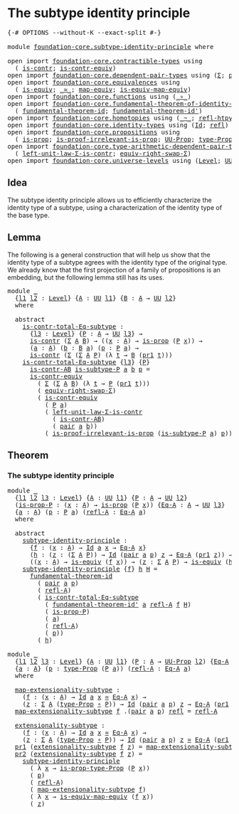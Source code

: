 # The subtype identity principle

<pre class="Agda"><a id="43" class="Symbol">{-#</a> <a id="47" class="Keyword">OPTIONS</a> <a id="55" class="Pragma">--without-K</a> <a id="67" class="Pragma">--exact-split</a> <a id="81" class="Symbol">#-}</a>

<a id="86" class="Keyword">module</a> <a id="93" href="foundation-core.subtype-identity-principle.html" class="Module">foundation-core.subtype-identity-principle</a> <a id="136" class="Keyword">where</a>

<a id="143" class="Keyword">open</a> <a id="148" class="Keyword">import</a> <a id="155" href="foundation-core.contractible-types.html" class="Module">foundation-core.contractible-types</a> <a id="190" class="Keyword">using</a>
  <a id="198" class="Symbol">(</a> <a id="200" href="foundation-core.contractible-types.html#925" class="Function">is-contr</a><a id="208" class="Symbol">;</a> <a id="210" href="foundation-core.contractible-types.html#3230" class="Function">is-contr-equiv</a><a id="224" class="Symbol">)</a>
<a id="226" class="Keyword">open</a> <a id="231" class="Keyword">import</a> <a id="238" href="foundation-core.dependent-pair-types.html" class="Module">foundation-core.dependent-pair-types</a> <a id="275" class="Keyword">using</a> <a id="281" class="Symbol">(</a><a id="282" href="foundation-core.dependent-pair-types.html#502" class="Record">Σ</a><a id="283" class="Symbol">;</a> <a id="285" href="foundation-core.dependent-pair-types.html#575" class="InductiveConstructor">pair</a><a id="289" class="Symbol">;</a> <a id="291" href="foundation-core.dependent-pair-types.html#592" class="Field">pr1</a><a id="294" class="Symbol">;</a> <a id="296" href="foundation-core.dependent-pair-types.html#604" class="Field">pr2</a><a id="299" class="Symbol">)</a>
<a id="301" class="Keyword">open</a> <a id="306" class="Keyword">import</a> <a id="313" href="foundation-core.equivalences.html" class="Module">foundation-core.equivalences</a> <a id="342" class="Keyword">using</a>
  <a id="350" class="Symbol">(</a> <a id="352" href="foundation-core.equivalences.html#1542" class="Function">is-equiv</a><a id="360" class="Symbol">;</a> <a id="362" href="foundation-core.equivalences.html#1607" class="Function Operator">_≃_</a><a id="365" class="Symbol">;</a> <a id="367" href="foundation-core.equivalences.html#1807" class="Function">map-equiv</a><a id="376" class="Symbol">;</a> <a id="378" href="foundation-core.equivalences.html#1862" class="Function">is-equiv-map-equiv</a><a id="396" class="Symbol">)</a>
<a id="398" class="Keyword">open</a> <a id="403" class="Keyword">import</a> <a id="410" href="foundation-core.functions.html" class="Module">foundation-core.functions</a> <a id="436" class="Keyword">using</a> <a id="442" class="Symbol">(</a><a id="443" href="foundation-core.functions.html#407" class="Function Operator">_∘_</a><a id="446" class="Symbol">)</a>
<a id="448" class="Keyword">open</a> <a id="453" class="Keyword">import</a> <a id="460" href="foundation-core.fundamental-theorem-of-identity-types.html" class="Module">foundation-core.fundamental-theorem-of-identity-types</a> <a id="514" class="Keyword">using</a>
  <a id="522" class="Symbol">(</a> <a id="524" href="foundation-core.fundamental-theorem-of-identity-types.html#1888" class="Function">fundamental-theorem-id</a><a id="546" class="Symbol">;</a> <a id="548" href="foundation-core.fundamental-theorem-of-identity-types.html#2160" class="Function">fundamental-theorem-id&#39;</a><a id="571" class="Symbol">)</a>
<a id="573" class="Keyword">open</a> <a id="578" class="Keyword">import</a> <a id="585" href="foundation-core.homotopies.html" class="Module">foundation-core.homotopies</a> <a id="612" class="Keyword">using</a> <a id="618" class="Symbol">(</a><a id="619" href="foundation-core.homotopies.html#467" class="Function Operator">_~_</a><a id="622" class="Symbol">;</a> <a id="624" href="foundation-core.homotopies.html#632" class="Function">refl-htpy</a><a id="633" class="Symbol">)</a>
<a id="635" class="Keyword">open</a> <a id="640" class="Keyword">import</a> <a id="647" href="foundation-core.identity-types.html" class="Module">foundation-core.identity-types</a> <a id="678" class="Keyword">using</a> <a id="684" class="Symbol">(</a><a id="685" href="foundation-core.identity-types.html#641" class="Datatype">Id</a><a id="687" class="Symbol">;</a> <a id="689" href="foundation-core.identity-types.html#694" class="InductiveConstructor">refl</a><a id="693" class="Symbol">)</a>
<a id="695" class="Keyword">open</a> <a id="700" class="Keyword">import</a> <a id="707" href="foundation-core.propositions.html" class="Module">foundation-core.propositions</a> <a id="736" class="Keyword">using</a>
  <a id="744" class="Symbol">(</a> <a id="746" href="foundation-core.propositions.html#1246" class="Function">is-prop</a><a id="753" class="Symbol">;</a> <a id="755" href="foundation-core.propositions.html#2978" class="Function">is-proof-irrelevant-is-prop</a><a id="782" class="Symbol">;</a> <a id="784" href="foundation-core.propositions.html#1322" class="Function">UU-Prop</a><a id="791" class="Symbol">;</a> <a id="793" href="foundation-core.propositions.html#1424" class="Function">type-Prop</a><a id="802" class="Symbol">;</a> <a id="804" href="foundation-core.propositions.html#1491" class="Function">is-prop-type-Prop</a><a id="821" class="Symbol">)</a>
<a id="823" class="Keyword">open</a> <a id="828" class="Keyword">import</a> <a id="835" href="foundation-core.type-arithmetic-dependent-pair-types.html" class="Module">foundation-core.type-arithmetic-dependent-pair-types</a> <a id="888" class="Keyword">using</a>
  <a id="896" class="Symbol">(</a> <a id="898" href="foundation-core.type-arithmetic-dependent-pair-types.html#3077" class="Function">left-unit-law-Σ-is-contr</a><a id="922" class="Symbol">;</a> <a id="924" href="foundation-core.type-arithmetic-dependent-pair-types.html#11499" class="Function">equiv-right-swap-Σ</a><a id="942" class="Symbol">)</a>
<a id="944" class="Keyword">open</a> <a id="949" class="Keyword">import</a> <a id="956" href="foundation-core.universe-levels.html" class="Module">foundation-core.universe-levels</a> <a id="988" class="Keyword">using</a> <a id="994" class="Symbol">(</a><a id="995" href="Agda.Primitive.html#597" class="Postulate">Level</a><a id="1000" class="Symbol">;</a> <a id="1002" href="foundation-core.universe-levels.html#222" class="Primitive">UU</a><a id="1004" class="Symbol">;</a> <a id="1006" href="Agda.Primitive.html#810" class="Primitive Operator">_⊔_</a><a id="1009" class="Symbol">)</a>
</pre>
## Idea

The subtype identity principle allows us to efficiently characterize the identity type of a subtype, using a characterization of the identity type of the base type.

## Lemma

The following is a general construction that will help us show that the identity type of a subtype agrees with the identity type of the  original type. We already know that the first projection of a family of propositions is an embedding, but the following lemma still has its uses.

<pre class="Agda"><a id="1493" class="Keyword">module</a> <a id="1500" href="foundation-core.subtype-identity-principle.html#1500" class="Module">_</a>
  <a id="1504" class="Symbol">{</a><a id="1505" href="foundation-core.subtype-identity-principle.html#1505" class="Bound">l1</a> <a id="1508" href="foundation-core.subtype-identity-principle.html#1508" class="Bound">l2</a> <a id="1511" class="Symbol">:</a> <a id="1513" href="Agda.Primitive.html#597" class="Postulate">Level</a><a id="1518" class="Symbol">}</a> <a id="1520" class="Symbol">{</a><a id="1521" href="foundation-core.subtype-identity-principle.html#1521" class="Bound">A</a> <a id="1523" class="Symbol">:</a> <a id="1525" href="foundation-core.universe-levels.html#222" class="Primitive">UU</a> <a id="1528" href="foundation-core.subtype-identity-principle.html#1505" class="Bound">l1</a><a id="1530" class="Symbol">}</a> <a id="1532" class="Symbol">{</a><a id="1533" href="foundation-core.subtype-identity-principle.html#1533" class="Bound">B</a> <a id="1535" class="Symbol">:</a> <a id="1537" href="foundation-core.subtype-identity-principle.html#1521" class="Bound">A</a> <a id="1539" class="Symbol">→</a> <a id="1541" href="foundation-core.universe-levels.html#222" class="Primitive">UU</a> <a id="1544" href="foundation-core.subtype-identity-principle.html#1508" class="Bound">l2</a><a id="1546" class="Symbol">}</a>
  <a id="1550" class="Keyword">where</a>

  <a id="1559" class="Keyword">abstract</a>
    <a id="1572" href="foundation-core.subtype-identity-principle.html#1572" class="Function">is-contr-total-Eq-subtype</a> <a id="1598" class="Symbol">:</a>
      <a id="1606" class="Symbol">{</a><a id="1607" href="foundation-core.subtype-identity-principle.html#1607" class="Bound">l3</a> <a id="1610" class="Symbol">:</a> <a id="1612" href="Agda.Primitive.html#597" class="Postulate">Level</a><a id="1617" class="Symbol">}</a> <a id="1619" class="Symbol">{</a><a id="1620" href="foundation-core.subtype-identity-principle.html#1620" class="Bound">P</a> <a id="1622" class="Symbol">:</a> <a id="1624" href="foundation-core.subtype-identity-principle.html#1521" class="Bound">A</a> <a id="1626" class="Symbol">→</a> <a id="1628" href="foundation-core.universe-levels.html#222" class="Primitive">UU</a> <a id="1631" href="foundation-core.subtype-identity-principle.html#1607" class="Bound">l3</a><a id="1633" class="Symbol">}</a> <a id="1635" class="Symbol">→</a>
      <a id="1643" href="foundation-core.contractible-types.html#925" class="Function">is-contr</a> <a id="1652" class="Symbol">(</a><a id="1653" href="foundation-core.dependent-pair-types.html#502" class="Record">Σ</a> <a id="1655" href="foundation-core.subtype-identity-principle.html#1521" class="Bound">A</a> <a id="1657" href="foundation-core.subtype-identity-principle.html#1533" class="Bound">B</a><a id="1658" class="Symbol">)</a> <a id="1660" class="Symbol">→</a> <a id="1662" class="Symbol">((</a><a id="1664" href="foundation-core.subtype-identity-principle.html#1664" class="Bound">x</a> <a id="1666" class="Symbol">:</a> <a id="1668" href="foundation-core.subtype-identity-principle.html#1521" class="Bound">A</a><a id="1669" class="Symbol">)</a> <a id="1671" class="Symbol">→</a> <a id="1673" href="foundation-core.propositions.html#1246" class="Function">is-prop</a> <a id="1681" class="Symbol">(</a><a id="1682" href="foundation-core.subtype-identity-principle.html#1620" class="Bound">P</a> <a id="1684" href="foundation-core.subtype-identity-principle.html#1664" class="Bound">x</a><a id="1685" class="Symbol">))</a> <a id="1688" class="Symbol">→</a>
      <a id="1696" class="Symbol">(</a><a id="1697" href="foundation-core.subtype-identity-principle.html#1697" class="Bound">a</a> <a id="1699" class="Symbol">:</a> <a id="1701" href="foundation-core.subtype-identity-principle.html#1521" class="Bound">A</a><a id="1702" class="Symbol">)</a> <a id="1704" class="Symbol">(</a><a id="1705" href="foundation-core.subtype-identity-principle.html#1705" class="Bound">b</a> <a id="1707" class="Symbol">:</a> <a id="1709" href="foundation-core.subtype-identity-principle.html#1533" class="Bound">B</a> <a id="1711" href="foundation-core.subtype-identity-principle.html#1697" class="Bound">a</a><a id="1712" class="Symbol">)</a> <a id="1714" class="Symbol">(</a><a id="1715" href="foundation-core.subtype-identity-principle.html#1715" class="Bound">p</a> <a id="1717" class="Symbol">:</a> <a id="1719" href="foundation-core.subtype-identity-principle.html#1620" class="Bound">P</a> <a id="1721" href="foundation-core.subtype-identity-principle.html#1697" class="Bound">a</a><a id="1722" class="Symbol">)</a> <a id="1724" class="Symbol">→</a>
      <a id="1732" href="foundation-core.contractible-types.html#925" class="Function">is-contr</a> <a id="1741" class="Symbol">(</a><a id="1742" href="foundation-core.dependent-pair-types.html#502" class="Record">Σ</a> <a id="1744" class="Symbol">(</a><a id="1745" href="foundation-core.dependent-pair-types.html#502" class="Record">Σ</a> <a id="1747" href="foundation-core.subtype-identity-principle.html#1521" class="Bound">A</a> <a id="1749" href="foundation-core.subtype-identity-principle.html#1620" class="Bound">P</a><a id="1750" class="Symbol">)</a> <a id="1752" class="Symbol">(λ</a> <a id="1755" href="foundation-core.subtype-identity-principle.html#1755" class="Bound">t</a> <a id="1757" class="Symbol">→</a> <a id="1759" href="foundation-core.subtype-identity-principle.html#1533" class="Bound">B</a> <a id="1761" class="Symbol">(</a><a id="1762" href="foundation-core.dependent-pair-types.html#592" class="Field">pr1</a> <a id="1766" href="foundation-core.subtype-identity-principle.html#1755" class="Bound">t</a><a id="1767" class="Symbol">)))</a>
    <a id="1775" href="foundation-core.subtype-identity-principle.html#1572" class="Function">is-contr-total-Eq-subtype</a> <a id="1801" class="Symbol">{</a><a id="1802" href="foundation-core.subtype-identity-principle.html#1802" class="Bound">l3</a><a id="1804" class="Symbol">}</a> <a id="1806" class="Symbol">{</a><a id="1807" href="foundation-core.subtype-identity-principle.html#1807" class="Bound">P</a><a id="1808" class="Symbol">}</a>
      <a id="1816" href="foundation-core.subtype-identity-principle.html#1816" class="Bound">is-contr-AB</a> <a id="1828" href="foundation-core.subtype-identity-principle.html#1828" class="Bound">is-subtype-P</a> <a id="1841" href="foundation-core.subtype-identity-principle.html#1841" class="Bound">a</a> <a id="1843" href="foundation-core.subtype-identity-principle.html#1843" class="Bound">b</a> <a id="1845" href="foundation-core.subtype-identity-principle.html#1845" class="Bound">p</a> <a id="1847" class="Symbol">=</a>
      <a id="1855" href="foundation-core.contractible-types.html#3230" class="Function">is-contr-equiv</a>
        <a id="1878" class="Symbol">(</a> <a id="1880" href="foundation-core.dependent-pair-types.html#502" class="Record">Σ</a> <a id="1882" class="Symbol">(</a><a id="1883" href="foundation-core.dependent-pair-types.html#502" class="Record">Σ</a> <a id="1885" href="foundation-core.subtype-identity-principle.html#1521" class="Bound">A</a> <a id="1887" href="foundation-core.subtype-identity-principle.html#1533" class="Bound">B</a><a id="1888" class="Symbol">)</a> <a id="1890" class="Symbol">(λ</a> <a id="1893" href="foundation-core.subtype-identity-principle.html#1893" class="Bound">t</a> <a id="1895" class="Symbol">→</a> <a id="1897" href="foundation-core.subtype-identity-principle.html#1807" class="Bound">P</a> <a id="1899" class="Symbol">(</a><a id="1900" href="foundation-core.dependent-pair-types.html#592" class="Field">pr1</a> <a id="1904" href="foundation-core.subtype-identity-principle.html#1893" class="Bound">t</a><a id="1905" class="Symbol">)))</a>
        <a id="1917" class="Symbol">(</a> <a id="1919" href="foundation-core.type-arithmetic-dependent-pair-types.html#11499" class="Function">equiv-right-swap-Σ</a><a id="1937" class="Symbol">)</a>
        <a id="1947" class="Symbol">(</a> <a id="1949" href="foundation-core.contractible-types.html#3230" class="Function">is-contr-equiv</a>
          <a id="1974" class="Symbol">(</a> <a id="1976" href="foundation-core.subtype-identity-principle.html#1807" class="Bound">P</a> <a id="1978" href="foundation-core.subtype-identity-principle.html#1841" class="Bound">a</a><a id="1979" class="Symbol">)</a>
          <a id="1991" class="Symbol">(</a> <a id="1993" href="foundation-core.type-arithmetic-dependent-pair-types.html#3077" class="Function">left-unit-law-Σ-is-contr</a>
            <a id="2030" class="Symbol">(</a> <a id="2032" href="foundation-core.subtype-identity-principle.html#1816" class="Bound">is-contr-AB</a><a id="2043" class="Symbol">)</a>
            <a id="2057" class="Symbol">(</a> <a id="2059" href="foundation-core.dependent-pair-types.html#575" class="InductiveConstructor">pair</a> <a id="2064" href="foundation-core.subtype-identity-principle.html#1841" class="Bound">a</a> <a id="2066" href="foundation-core.subtype-identity-principle.html#1843" class="Bound">b</a><a id="2067" class="Symbol">))</a>
          <a id="2080" class="Symbol">(</a> <a id="2082" href="foundation-core.propositions.html#2978" class="Function">is-proof-irrelevant-is-prop</a> <a id="2110" class="Symbol">(</a><a id="2111" href="foundation-core.subtype-identity-principle.html#1828" class="Bound">is-subtype-P</a> <a id="2124" href="foundation-core.subtype-identity-principle.html#1841" class="Bound">a</a><a id="2125" class="Symbol">)</a> <a id="2127" href="foundation-core.subtype-identity-principle.html#1845" class="Bound">p</a><a id="2128" class="Symbol">))</a>
</pre>
## Theorem

### The subtype identity principle

<pre class="Agda"><a id="2192" class="Keyword">module</a> <a id="2199" href="foundation-core.subtype-identity-principle.html#2199" class="Module">_</a>
  <a id="2203" class="Symbol">{</a><a id="2204" href="foundation-core.subtype-identity-principle.html#2204" class="Bound">l1</a> <a id="2207" href="foundation-core.subtype-identity-principle.html#2207" class="Bound">l2</a> <a id="2210" href="foundation-core.subtype-identity-principle.html#2210" class="Bound">l3</a> <a id="2213" class="Symbol">:</a> <a id="2215" href="Agda.Primitive.html#597" class="Postulate">Level</a><a id="2220" class="Symbol">}</a> <a id="2222" class="Symbol">{</a><a id="2223" href="foundation-core.subtype-identity-principle.html#2223" class="Bound">A</a> <a id="2225" class="Symbol">:</a> <a id="2227" href="foundation-core.universe-levels.html#222" class="Primitive">UU</a> <a id="2230" href="foundation-core.subtype-identity-principle.html#2204" class="Bound">l1</a><a id="2232" class="Symbol">}</a> <a id="2234" class="Symbol">{</a><a id="2235" href="foundation-core.subtype-identity-principle.html#2235" class="Bound">P</a> <a id="2237" class="Symbol">:</a> <a id="2239" href="foundation-core.subtype-identity-principle.html#2223" class="Bound">A</a> <a id="2241" class="Symbol">→</a> <a id="2243" href="foundation-core.universe-levels.html#222" class="Primitive">UU</a> <a id="2246" href="foundation-core.subtype-identity-principle.html#2207" class="Bound">l2</a><a id="2248" class="Symbol">}</a>
  <a id="2252" class="Symbol">(</a><a id="2253" href="foundation-core.subtype-identity-principle.html#2253" class="Bound">is-prop-P</a> <a id="2263" class="Symbol">:</a> <a id="2265" class="Symbol">(</a><a id="2266" href="foundation-core.subtype-identity-principle.html#2266" class="Bound">x</a> <a id="2268" class="Symbol">:</a> <a id="2270" href="foundation-core.subtype-identity-principle.html#2223" class="Bound">A</a><a id="2271" class="Symbol">)</a> <a id="2273" class="Symbol">→</a> <a id="2275" href="foundation-core.propositions.html#1246" class="Function">is-prop</a> <a id="2283" class="Symbol">(</a><a id="2284" href="foundation-core.subtype-identity-principle.html#2235" class="Bound">P</a> <a id="2286" href="foundation-core.subtype-identity-principle.html#2266" class="Bound">x</a><a id="2287" class="Symbol">))</a> <a id="2290" class="Symbol">{</a><a id="2291" href="foundation-core.subtype-identity-principle.html#2291" class="Bound">Eq-A</a> <a id="2296" class="Symbol">:</a> <a id="2298" href="foundation-core.subtype-identity-principle.html#2223" class="Bound">A</a> <a id="2300" class="Symbol">→</a> <a id="2302" href="foundation-core.universe-levels.html#222" class="Primitive">UU</a> <a id="2305" href="foundation-core.subtype-identity-principle.html#2210" class="Bound">l3</a><a id="2307" class="Symbol">}</a>
  <a id="2311" class="Symbol">{</a><a id="2312" href="foundation-core.subtype-identity-principle.html#2312" class="Bound">a</a> <a id="2314" class="Symbol">:</a> <a id="2316" href="foundation-core.subtype-identity-principle.html#2223" class="Bound">A</a><a id="2317" class="Symbol">}</a> <a id="2319" class="Symbol">(</a><a id="2320" href="foundation-core.subtype-identity-principle.html#2320" class="Bound">p</a> <a id="2322" class="Symbol">:</a> <a id="2324" href="foundation-core.subtype-identity-principle.html#2235" class="Bound">P</a> <a id="2326" href="foundation-core.subtype-identity-principle.html#2312" class="Bound">a</a><a id="2327" class="Symbol">)</a> <a id="2329" class="Symbol">(</a><a id="2330" href="foundation-core.subtype-identity-principle.html#2330" class="Bound">refl-A</a> <a id="2337" class="Symbol">:</a> <a id="2339" href="foundation-core.subtype-identity-principle.html#2291" class="Bound">Eq-A</a> <a id="2344" href="foundation-core.subtype-identity-principle.html#2312" class="Bound">a</a><a id="2345" class="Symbol">)</a>
  <a id="2349" class="Keyword">where</a>

  <a id="2358" class="Keyword">abstract</a>
    <a id="2371" href="foundation-core.subtype-identity-principle.html#2371" class="Function">subtype-identity-principle</a> <a id="2398" class="Symbol">:</a>
      <a id="2406" class="Symbol">{</a><a id="2407" href="foundation-core.subtype-identity-principle.html#2407" class="Bound">f</a> <a id="2409" class="Symbol">:</a> <a id="2411" class="Symbol">(</a><a id="2412" href="foundation-core.subtype-identity-principle.html#2412" class="Bound">x</a> <a id="2414" class="Symbol">:</a> <a id="2416" href="foundation-core.subtype-identity-principle.html#2223" class="Bound">A</a><a id="2417" class="Symbol">)</a> <a id="2419" class="Symbol">→</a> <a id="2421" href="foundation-core.identity-types.html#641" class="Datatype">Id</a> <a id="2424" href="foundation-core.subtype-identity-principle.html#2312" class="Bound">a</a> <a id="2426" href="foundation-core.subtype-identity-principle.html#2412" class="Bound">x</a> <a id="2428" class="Symbol">→</a> <a id="2430" href="foundation-core.subtype-identity-principle.html#2291" class="Bound">Eq-A</a> <a id="2435" href="foundation-core.subtype-identity-principle.html#2412" class="Bound">x</a><a id="2436" class="Symbol">}</a>
      <a id="2444" class="Symbol">(</a><a id="2445" href="foundation-core.subtype-identity-principle.html#2445" class="Bound">h</a> <a id="2447" class="Symbol">:</a> <a id="2449" class="Symbol">(</a><a id="2450" href="foundation-core.subtype-identity-principle.html#2450" class="Bound">z</a> <a id="2452" class="Symbol">:</a> <a id="2454" class="Symbol">(</a><a id="2455" href="foundation-core.dependent-pair-types.html#502" class="Record">Σ</a> <a id="2457" href="foundation-core.subtype-identity-principle.html#2223" class="Bound">A</a> <a id="2459" href="foundation-core.subtype-identity-principle.html#2235" class="Bound">P</a><a id="2460" class="Symbol">))</a> <a id="2463" class="Symbol">→</a> <a id="2465" href="foundation-core.identity-types.html#641" class="Datatype">Id</a> <a id="2468" class="Symbol">(</a><a id="2469" href="foundation-core.dependent-pair-types.html#575" class="InductiveConstructor">pair</a> <a id="2474" href="foundation-core.subtype-identity-principle.html#2312" class="Bound">a</a> <a id="2476" href="foundation-core.subtype-identity-principle.html#2320" class="Bound">p</a><a id="2477" class="Symbol">)</a> <a id="2479" href="foundation-core.subtype-identity-principle.html#2450" class="Bound">z</a> <a id="2481" class="Symbol">→</a> <a id="2483" href="foundation-core.subtype-identity-principle.html#2291" class="Bound">Eq-A</a> <a id="2488" class="Symbol">(</a><a id="2489" href="foundation-core.dependent-pair-types.html#592" class="Field">pr1</a> <a id="2493" href="foundation-core.subtype-identity-principle.html#2450" class="Bound">z</a><a id="2494" class="Symbol">))</a> <a id="2497" class="Symbol">→</a>
      <a id="2505" class="Symbol">((</a><a id="2507" href="foundation-core.subtype-identity-principle.html#2507" class="Bound">x</a> <a id="2509" class="Symbol">:</a> <a id="2511" href="foundation-core.subtype-identity-principle.html#2223" class="Bound">A</a><a id="2512" class="Symbol">)</a> <a id="2514" class="Symbol">→</a> <a id="2516" href="foundation-core.equivalences.html#1542" class="Function">is-equiv</a> <a id="2525" class="Symbol">(</a><a id="2526" href="foundation-core.subtype-identity-principle.html#2407" class="Bound">f</a> <a id="2528" href="foundation-core.subtype-identity-principle.html#2507" class="Bound">x</a><a id="2529" class="Symbol">))</a> <a id="2532" class="Symbol">→</a> <a id="2534" class="Symbol">(</a><a id="2535" href="foundation-core.subtype-identity-principle.html#2535" class="Bound">z</a> <a id="2537" class="Symbol">:</a> <a id="2539" href="foundation-core.dependent-pair-types.html#502" class="Record">Σ</a> <a id="2541" href="foundation-core.subtype-identity-principle.html#2223" class="Bound">A</a> <a id="2543" href="foundation-core.subtype-identity-principle.html#2235" class="Bound">P</a><a id="2544" class="Symbol">)</a> <a id="2546" class="Symbol">→</a> <a id="2548" href="foundation-core.equivalences.html#1542" class="Function">is-equiv</a> <a id="2557" class="Symbol">(</a><a id="2558" href="foundation-core.subtype-identity-principle.html#2445" class="Bound">h</a> <a id="2560" href="foundation-core.subtype-identity-principle.html#2535" class="Bound">z</a><a id="2561" class="Symbol">)</a>
    <a id="2567" href="foundation-core.subtype-identity-principle.html#2371" class="Function">subtype-identity-principle</a> <a id="2594" class="Symbol">{</a><a id="2595" href="foundation-core.subtype-identity-principle.html#2595" class="Bound">f</a><a id="2596" class="Symbol">}</a> <a id="2598" href="foundation-core.subtype-identity-principle.html#2598" class="Bound">h</a> <a id="2600" href="foundation-core.subtype-identity-principle.html#2600" class="Bound">H</a> <a id="2602" class="Symbol">=</a>
      <a id="2610" href="foundation-core.fundamental-theorem-of-identity-types.html#1888" class="Function">fundamental-theorem-id</a>
        <a id="2641" class="Symbol">(</a> <a id="2643" href="foundation-core.dependent-pair-types.html#575" class="InductiveConstructor">pair</a> <a id="2648" href="foundation-core.subtype-identity-principle.html#2312" class="Bound">a</a> <a id="2650" href="foundation-core.subtype-identity-principle.html#2320" class="Bound">p</a><a id="2651" class="Symbol">)</a>
        <a id="2661" class="Symbol">(</a> <a id="2663" href="foundation-core.subtype-identity-principle.html#2330" class="Bound">refl-A</a><a id="2669" class="Symbol">)</a>
        <a id="2679" class="Symbol">(</a> <a id="2681" href="foundation-core.subtype-identity-principle.html#1572" class="Function">is-contr-total-Eq-subtype</a>
          <a id="2717" class="Symbol">(</a> <a id="2719" href="foundation-core.fundamental-theorem-of-identity-types.html#2160" class="Function">fundamental-theorem-id&#39;</a> <a id="2743" href="foundation-core.subtype-identity-principle.html#2312" class="Bound">a</a> <a id="2745" href="foundation-core.subtype-identity-principle.html#2330" class="Bound">refl-A</a> <a id="2752" href="foundation-core.subtype-identity-principle.html#2595" class="Bound">f</a> <a id="2754" href="foundation-core.subtype-identity-principle.html#2600" class="Bound">H</a><a id="2755" class="Symbol">)</a>
          <a id="2767" class="Symbol">(</a> <a id="2769" href="foundation-core.subtype-identity-principle.html#2253" class="Bound">is-prop-P</a><a id="2778" class="Symbol">)</a>
          <a id="2790" class="Symbol">(</a> <a id="2792" href="foundation-core.subtype-identity-principle.html#2312" class="Bound">a</a><a id="2793" class="Symbol">)</a>
          <a id="2805" class="Symbol">(</a> <a id="2807" href="foundation-core.subtype-identity-principle.html#2330" class="Bound">refl-A</a><a id="2813" class="Symbol">)</a>
          <a id="2825" class="Symbol">(</a> <a id="2827" href="foundation-core.subtype-identity-principle.html#2320" class="Bound">p</a><a id="2828" class="Symbol">))</a>
        <a id="2839" class="Symbol">(</a> <a id="2841" href="foundation-core.subtype-identity-principle.html#2598" class="Bound">h</a><a id="2842" class="Symbol">)</a>

<a id="2845" class="Keyword">module</a> <a id="2852" href="foundation-core.subtype-identity-principle.html#2852" class="Module">_</a>
  <a id="2856" class="Symbol">{</a><a id="2857" href="foundation-core.subtype-identity-principle.html#2857" class="Bound">l1</a> <a id="2860" href="foundation-core.subtype-identity-principle.html#2860" class="Bound">l2</a> <a id="2863" href="foundation-core.subtype-identity-principle.html#2863" class="Bound">l3</a> <a id="2866" class="Symbol">:</a> <a id="2868" href="Agda.Primitive.html#597" class="Postulate">Level</a><a id="2873" class="Symbol">}</a> <a id="2875" class="Symbol">{</a><a id="2876" href="foundation-core.subtype-identity-principle.html#2876" class="Bound">A</a> <a id="2878" class="Symbol">:</a> <a id="2880" href="foundation-core.universe-levels.html#222" class="Primitive">UU</a> <a id="2883" href="foundation-core.subtype-identity-principle.html#2857" class="Bound">l1</a><a id="2885" class="Symbol">}</a> <a id="2887" class="Symbol">(</a><a id="2888" href="foundation-core.subtype-identity-principle.html#2888" class="Bound">P</a> <a id="2890" class="Symbol">:</a> <a id="2892" href="foundation-core.subtype-identity-principle.html#2876" class="Bound">A</a> <a id="2894" class="Symbol">→</a> <a id="2896" href="foundation-core.propositions.html#1322" class="Function">UU-Prop</a> <a id="2904" href="foundation-core.subtype-identity-principle.html#2860" class="Bound">l2</a><a id="2906" class="Symbol">)</a> <a id="2908" class="Symbol">{</a><a id="2909" href="foundation-core.subtype-identity-principle.html#2909" class="Bound">Eq-A</a> <a id="2914" class="Symbol">:</a> <a id="2916" href="foundation-core.subtype-identity-principle.html#2876" class="Bound">A</a> <a id="2918" class="Symbol">→</a> <a id="2920" href="foundation-core.universe-levels.html#222" class="Primitive">UU</a> <a id="2923" href="foundation-core.subtype-identity-principle.html#2863" class="Bound">l3</a><a id="2925" class="Symbol">}</a>
  <a id="2929" class="Symbol">{</a><a id="2930" href="foundation-core.subtype-identity-principle.html#2930" class="Bound">a</a> <a id="2932" class="Symbol">:</a> <a id="2934" href="foundation-core.subtype-identity-principle.html#2876" class="Bound">A</a><a id="2935" class="Symbol">}</a> <a id="2937" class="Symbol">(</a><a id="2938" href="foundation-core.subtype-identity-principle.html#2938" class="Bound">p</a> <a id="2940" class="Symbol">:</a> <a id="2942" href="foundation-core.propositions.html#1424" class="Function">type-Prop</a> <a id="2952" class="Symbol">(</a><a id="2953" href="foundation-core.subtype-identity-principle.html#2888" class="Bound">P</a> <a id="2955" href="foundation-core.subtype-identity-principle.html#2930" class="Bound">a</a><a id="2956" class="Symbol">))</a> <a id="2959" class="Symbol">(</a><a id="2960" href="foundation-core.subtype-identity-principle.html#2960" class="Bound">refl-A</a> <a id="2967" class="Symbol">:</a> <a id="2969" href="foundation-core.subtype-identity-principle.html#2909" class="Bound">Eq-A</a> <a id="2974" href="foundation-core.subtype-identity-principle.html#2930" class="Bound">a</a><a id="2975" class="Symbol">)</a>
  <a id="2979" class="Keyword">where</a>

  <a id="2988" href="foundation-core.subtype-identity-principle.html#2988" class="Function">map-extensionality-subtype</a> <a id="3015" class="Symbol">:</a>
    <a id="3021" class="Symbol">(</a><a id="3022" href="foundation-core.subtype-identity-principle.html#3022" class="Bound">f</a> <a id="3024" class="Symbol">:</a> <a id="3026" class="Symbol">(</a><a id="3027" href="foundation-core.subtype-identity-principle.html#3027" class="Bound">x</a> <a id="3029" class="Symbol">:</a> <a id="3031" href="foundation-core.subtype-identity-principle.html#2876" class="Bound">A</a><a id="3032" class="Symbol">)</a> <a id="3034" class="Symbol">→</a> <a id="3036" href="foundation-core.identity-types.html#641" class="Datatype">Id</a> <a id="3039" href="foundation-core.subtype-identity-principle.html#2930" class="Bound">a</a> <a id="3041" href="foundation-core.subtype-identity-principle.html#3027" class="Bound">x</a> <a id="3043" href="foundation-core.equivalences.html#1607" class="Function Operator">≃</a> <a id="3045" href="foundation-core.subtype-identity-principle.html#2909" class="Bound">Eq-A</a> <a id="3050" href="foundation-core.subtype-identity-principle.html#3027" class="Bound">x</a><a id="3051" class="Symbol">)</a> <a id="3053" class="Symbol">→</a>
    <a id="3059" class="Symbol">(</a><a id="3060" href="foundation-core.subtype-identity-principle.html#3060" class="Bound">z</a> <a id="3062" class="Symbol">:</a> <a id="3064" href="foundation-core.dependent-pair-types.html#502" class="Record">Σ</a> <a id="3066" href="foundation-core.subtype-identity-principle.html#2876" class="Bound">A</a> <a id="3068" class="Symbol">(</a><a id="3069" href="foundation-core.propositions.html#1424" class="Function">type-Prop</a> <a id="3079" href="foundation-core.functions.html#407" class="Function Operator">∘</a> <a id="3081" href="foundation-core.subtype-identity-principle.html#2888" class="Bound">P</a><a id="3082" class="Symbol">))</a> <a id="3085" class="Symbol">→</a> <a id="3087" href="foundation-core.identity-types.html#641" class="Datatype">Id</a> <a id="3090" class="Symbol">(</a><a id="3091" href="foundation-core.dependent-pair-types.html#575" class="InductiveConstructor">pair</a> <a id="3096" href="foundation-core.subtype-identity-principle.html#2930" class="Bound">a</a> <a id="3098" href="foundation-core.subtype-identity-principle.html#2938" class="Bound">p</a><a id="3099" class="Symbol">)</a> <a id="3101" href="foundation-core.subtype-identity-principle.html#3060" class="Bound">z</a> <a id="3103" class="Symbol">→</a> <a id="3105" href="foundation-core.subtype-identity-principle.html#2909" class="Bound">Eq-A</a> <a id="3110" class="Symbol">(</a><a id="3111" href="foundation-core.dependent-pair-types.html#592" class="Field">pr1</a> <a id="3115" href="foundation-core.subtype-identity-principle.html#3060" class="Bound">z</a><a id="3116" class="Symbol">)</a>
  <a id="3120" href="foundation-core.subtype-identity-principle.html#2988" class="Function">map-extensionality-subtype</a> <a id="3147" href="foundation-core.subtype-identity-principle.html#3147" class="Bound">f</a> <a id="3149" class="DottedPattern Symbol">.(</a><a id="3151" href="foundation-core.dependent-pair-types.html#575" class="DottedPattern InductiveConstructor">pair</a> <a id="3156" href="foundation-core.subtype-identity-principle.html#2930" class="DottedPattern Bound">a</a> <a id="3158" href="foundation-core.subtype-identity-principle.html#2938" class="DottedPattern Bound">p</a><a id="3159" class="DottedPattern Symbol">)</a> <a id="3161" href="foundation-core.identity-types.html#694" class="InductiveConstructor">refl</a> <a id="3166" class="Symbol">=</a> <a id="3168" href="foundation-core.subtype-identity-principle.html#2960" class="Bound">refl-A</a>

  <a id="3178" href="foundation-core.subtype-identity-principle.html#3178" class="Function">extensionality-subtype</a> <a id="3201" class="Symbol">:</a>
    <a id="3207" class="Symbol">(</a><a id="3208" href="foundation-core.subtype-identity-principle.html#3208" class="Bound">f</a> <a id="3210" class="Symbol">:</a> <a id="3212" class="Symbol">(</a><a id="3213" href="foundation-core.subtype-identity-principle.html#3213" class="Bound">x</a> <a id="3215" class="Symbol">:</a> <a id="3217" href="foundation-core.subtype-identity-principle.html#2876" class="Bound">A</a><a id="3218" class="Symbol">)</a> <a id="3220" class="Symbol">→</a> <a id="3222" href="foundation-core.identity-types.html#641" class="Datatype">Id</a> <a id="3225" href="foundation-core.subtype-identity-principle.html#2930" class="Bound">a</a> <a id="3227" href="foundation-core.subtype-identity-principle.html#3213" class="Bound">x</a> <a id="3229" href="foundation-core.equivalences.html#1607" class="Function Operator">≃</a> <a id="3231" href="foundation-core.subtype-identity-principle.html#2909" class="Bound">Eq-A</a> <a id="3236" href="foundation-core.subtype-identity-principle.html#3213" class="Bound">x</a><a id="3237" class="Symbol">)</a> <a id="3239" class="Symbol">→</a>
    <a id="3245" class="Symbol">(</a><a id="3246" href="foundation-core.subtype-identity-principle.html#3246" class="Bound">z</a> <a id="3248" class="Symbol">:</a> <a id="3250" href="foundation-core.dependent-pair-types.html#502" class="Record">Σ</a> <a id="3252" href="foundation-core.subtype-identity-principle.html#2876" class="Bound">A</a> <a id="3254" class="Symbol">(</a><a id="3255" href="foundation-core.propositions.html#1424" class="Function">type-Prop</a> <a id="3265" href="foundation-core.functions.html#407" class="Function Operator">∘</a> <a id="3267" href="foundation-core.subtype-identity-principle.html#2888" class="Bound">P</a><a id="3268" class="Symbol">))</a> <a id="3271" class="Symbol">→</a> <a id="3273" href="foundation-core.identity-types.html#641" class="Datatype">Id</a> <a id="3276" class="Symbol">(</a><a id="3277" href="foundation-core.dependent-pair-types.html#575" class="InductiveConstructor">pair</a> <a id="3282" href="foundation-core.subtype-identity-principle.html#2930" class="Bound">a</a> <a id="3284" href="foundation-core.subtype-identity-principle.html#2938" class="Bound">p</a><a id="3285" class="Symbol">)</a> <a id="3287" href="foundation-core.subtype-identity-principle.html#3246" class="Bound">z</a> <a id="3289" href="foundation-core.equivalences.html#1607" class="Function Operator">≃</a> <a id="3291" href="foundation-core.subtype-identity-principle.html#2909" class="Bound">Eq-A</a> <a id="3296" class="Symbol">(</a><a id="3297" href="foundation-core.dependent-pair-types.html#592" class="Field">pr1</a> <a id="3301" href="foundation-core.subtype-identity-principle.html#3246" class="Bound">z</a><a id="3302" class="Symbol">)</a>
  <a id="3306" href="foundation-core.dependent-pair-types.html#592" class="Field">pr1</a> <a id="3310" class="Symbol">(</a><a id="3311" href="foundation-core.subtype-identity-principle.html#3178" class="Function">extensionality-subtype</a> <a id="3334" href="foundation-core.subtype-identity-principle.html#3334" class="Bound">f</a> <a id="3336" href="foundation-core.subtype-identity-principle.html#3336" class="Bound">z</a><a id="3337" class="Symbol">)</a> <a id="3339" class="Symbol">=</a> <a id="3341" href="foundation-core.subtype-identity-principle.html#2988" class="Function">map-extensionality-subtype</a> <a id="3368" href="foundation-core.subtype-identity-principle.html#3334" class="Bound">f</a> <a id="3370" href="foundation-core.subtype-identity-principle.html#3336" class="Bound">z</a>
  <a id="3374" href="foundation-core.dependent-pair-types.html#604" class="Field">pr2</a> <a id="3378" class="Symbol">(</a><a id="3379" href="foundation-core.subtype-identity-principle.html#3178" class="Function">extensionality-subtype</a> <a id="3402" href="foundation-core.subtype-identity-principle.html#3402" class="Bound">f</a> <a id="3404" href="foundation-core.subtype-identity-principle.html#3404" class="Bound">z</a><a id="3405" class="Symbol">)</a> <a id="3407" class="Symbol">=</a>
    <a id="3413" href="foundation-core.subtype-identity-principle.html#2371" class="Function">subtype-identity-principle</a>
      <a id="3446" class="Symbol">(</a> <a id="3448" class="Symbol">λ</a> <a id="3450" href="foundation-core.subtype-identity-principle.html#3450" class="Bound">x</a> <a id="3452" class="Symbol">→</a> <a id="3454" href="foundation-core.propositions.html#1491" class="Function">is-prop-type-Prop</a> <a id="3472" class="Symbol">(</a><a id="3473" href="foundation-core.subtype-identity-principle.html#2888" class="Bound">P</a> <a id="3475" href="foundation-core.subtype-identity-principle.html#3450" class="Bound">x</a><a id="3476" class="Symbol">))</a>
      <a id="3485" class="Symbol">(</a> <a id="3487" href="foundation-core.subtype-identity-principle.html#2938" class="Bound">p</a><a id="3488" class="Symbol">)</a>
      <a id="3496" class="Symbol">(</a> <a id="3498" href="foundation-core.subtype-identity-principle.html#2960" class="Bound">refl-A</a><a id="3504" class="Symbol">)</a>
      <a id="3512" class="Symbol">(</a> <a id="3514" href="foundation-core.subtype-identity-principle.html#2988" class="Function">map-extensionality-subtype</a> <a id="3541" href="foundation-core.subtype-identity-principle.html#3402" class="Bound">f</a><a id="3542" class="Symbol">)</a>
      <a id="3550" class="Symbol">(</a> <a id="3552" class="Symbol">λ</a> <a id="3554" href="foundation-core.subtype-identity-principle.html#3554" class="Bound">x</a> <a id="3556" class="Symbol">→</a> <a id="3558" href="foundation-core.equivalences.html#1862" class="Function">is-equiv-map-equiv</a> <a id="3577" class="Symbol">(</a><a id="3578" href="foundation-core.subtype-identity-principle.html#3402" class="Bound">f</a> <a id="3580" href="foundation-core.subtype-identity-principle.html#3554" class="Bound">x</a><a id="3581" class="Symbol">))</a>
      <a id="3590" class="Symbol">(</a> <a id="3592" href="foundation-core.subtype-identity-principle.html#3404" class="Bound">z</a><a id="3593" class="Symbol">)</a>
</pre>